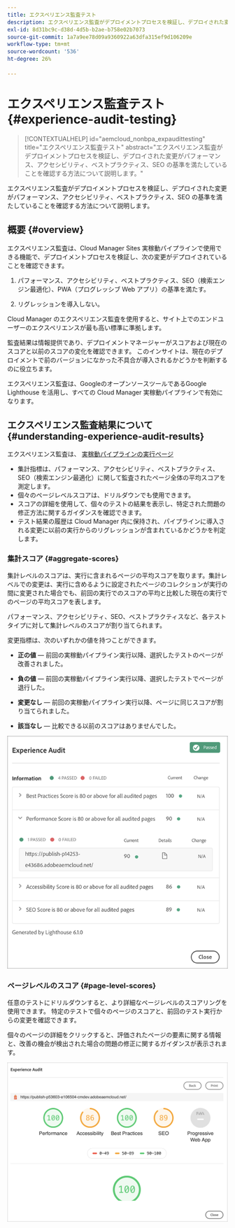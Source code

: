 ```yaml
---
title: エクスペリエンス監査テスト
description: エクスペリエンス監査がデプロイメントプロセスを検証し、デプロイされた変更がパフォーマンス、アクセシビリティ、ベストプラクティス、SEO の基準を満たしていることを確認する方法について説明します。
exl-id: 8d31bc9c-d38d-4d5b-b2ae-b758e02b7073
source-git-commit: 1a7a9ee78d09a9360922a63dfa315ef9d106209e
workflow-type: tm+mt
source-wordcount: '536'
ht-degree: 26%

---
```



# エクスペリエンス監査テスト {#experience-audit-testing}

>[!CONTEXTUALHELP]
>id="aemcloud_nonbpa_expaudittesting"
>title="エクスペリエンス監査テスト"
>abstract="エクスペリエンス監査がデプロイメントプロセスを検証し、デプロイされた変更がパフォーマンス、アクセシビリティ、ベストプラクティス、SEO の基準を満たしていることを確認する方法について説明します。"

エクスペリエンス監査がデプロイメントプロセスを検証し、デプロイされた変更がパフォーマンス、アクセシビリティ、ベストプラクティス、SEO の基準を満たしていることを確認する方法について説明します。

## 概要 {#overview}

エクスペリエンス監査は、Cloud Manager Sites 実稼動パイプラインで使用できる機能で、デプロイメントプロセスを検証し、次の変更がデプロイされていることを確認できます。

1. パフォーマンス、アクセシビリティ、ベストプラクティス、SEO（検索エンジン最適化）、PWA（プログレッシブ Web アプリ）の基準を満たす。

1. リグレッションを導入しない。

Cloud Manager のエクスペリエンス監査を使用すると、サイト上でのエンドユーザーのエクスペリエンスが最も高い標準に準拠します。

監査結果は情報提供であり、デプロイメントマネージャーがスコアおよび現在のスコアと以前のスコアの変化を確認できます。 このインサイトは、現在のデプロイメントで前のバージョンになかった不具合が導入されるかどうかを判断するのに役立ちます。

エクスペリエンス監査は、GoogleのオープンソースツールであるGoogle Lighthouse を活用し、すべての Cloud Manager 実稼動パイプラインで有効になります。

## エクスペリエンス監査結果について {#understanding-experience-audit-results}

エクスペリエンス監査は、 [実稼動パイプラインの実行ページ](/help/implementing/cloud-manager/deploy-code.md)

* 集計指標は、パフォーマンス、アクセシビリティ、ベストプラクティス、SEO（検索エンジン最適化）に関して監査されたページ全体の平均スコアを測定します。
* 個々のページレベルスコアは、ドリルダウンでも使用できます。
* スコアの詳細を使用して、個々のテストの結果を表示し、特定された問題の修正方法に関するガイダンスを確認できます。
* テスト結果の履歴は Cloud Manager 内に保持され、パイプラインに導入される変更に以前の実行からのリグレッションが含まれているかどうかを判定します。

### 集計スコア {#aggregate-scores}

集計レベルのスコアは、実行に含まれるページの平均スコアを取ります。集計レベルでの変更は、実行に含めるように設定されたページのコレクションが実行の間に変更された場合でも、前回の実行でのスコアの平均と比較した現在の実行でのページの平均スコアを表します。

パフォーマンス、アクセシビリティ、SEO、ベストプラクティスなど、各テストタイプに対して集計レベルのスコアが割り当てられます。

変更指標は、次のいずれかの値を持つことができます。

* **正の値**  — 前回の実稼動パイプライン実行以降、選択したテストのページが改善されました。

* **負の値**  — 前回の実稼動パイプライン実行以降、選択したテストでページが退行した。

* **変更なし**  — 前回の実稼動パイプライン実行以降、ページに同じスコアが割り当てられました。

* **該当なし**  — 比較できる以前のスコアはありませんでした。

![エクスペリエンス監査結果](/help/implementing/cloud-manager/assets/exp-audit-1.png)


### ページレベルのスコア {#page-level-scores}

任意のテストにドリルダウンすると、より詳細なページレベルのスコアリングを使用できます。 特定のテストで個々のページのスコアと、前回のテスト実行からの変更を確認できます。

個々のページの詳細をクリックすると、評価されたページの要素に関する情報と、改善の機会が検出された場合の問題の修正に関するガイダンスが表示されます。

![ページレベルのスコア](/help/implementing/cloud-manager/assets/exp-audit-2.png)
